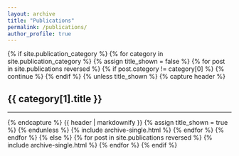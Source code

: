 ```yaml
---
layout: archive
title: "Publications"
permalink: /publications/
author_profile: true
---
```


{% if site.publication_category %}
  {% for category in site.publication_category %}
    {% assign title_shown = false %}
    {% for post in site.publications reversed %}
      {% if post.category != category[0] %}
        {% continue %}
      {% endif %}
      {% unless title_shown %}
        {% capture header %}
<h2>{{ category[1].title }}</h2>
<hr />
        {% endcapture %}
        {{ header | markdownify }}
        {% assign title_shown = true %}
      {% endunless %}
      {% include archive-single.html %}
    {% endfor %}
  {% endfor %}
{% else %}
  {% for post in site.publications reversed %}
    {% include archive-single.html %}
  {% endfor %}
{% endif %}

